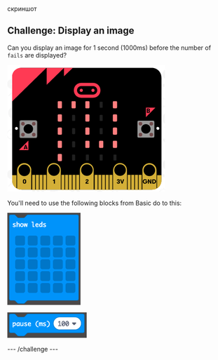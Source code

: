 скриншот

## Challenge: Display an image

Can you display an image for 1 second (1000ms) before the number of `fails` are displayed?

![скриншот](images/frustration-start-img.png)

You'll need to use the following blocks from Basic do to this:

![screenshot](images/frustration-blocks.png)

![скриншот](images/frustration-blocks2.png)

\--- /challenge \---